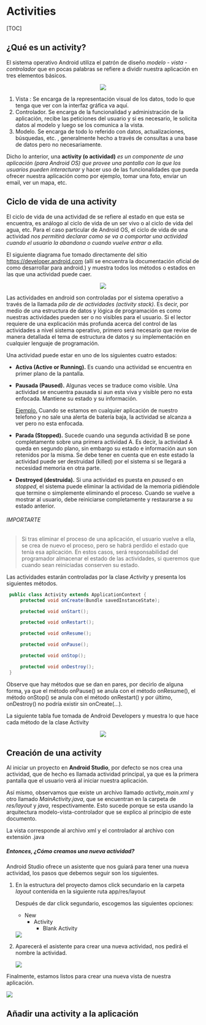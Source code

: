 # Activities

[TOC]



## ¿Qué es un activity?

<p align="justify">

El sistema operativo Android utiliza el patrón de diseño *modelo - vista - controlador*  que en pocas palabras se refiere a dividir nuestra aplicación en tres elementos básicos.

<p align="center">

<img src="./img/mvc.png">

</p>

1. Vista : Se encarga de la representación visual de los datos, todo lo que tenga que ver con la interfaz gráfica va aquí.
2. Controlador. Se encarga de la funcionalidad y administración de la aplicación, recibe las peticiones del usuario y si es necesario, le solicita datos al modelo y luego se los comunica a la vista.
3. Modelo. Se encarga de todo lo referido con datos, actualizaciones, búsquedas, etc. , generalmente hecho a través de consultas a una base de datos pero no necesariamente.

Dicho lo anterior, una **activity (o actividad)**  *es un componente de una aplicación (para Android OS)  que provee una pantalla con la que los usuarios pueden interacturar* y hacer uso de las funcionalidades que pueda ofrecer nuestra aplicación como por ejemplo, tomar una foto, enviar un email, ver un mapa, etc.

</p>

## Ciclo de vida de una activity

<p align="justify">

El ciclo de vida de una actividad de se refiere al estado en que esta se encuentra, es análogo al ciclo de vida de un ser vivo o al ciclo de vida del agua, etc. Para el caso particular de Android OS, el ciclo de vida de una actividad *nos permitirá declarar como se va a comportar una actividad cuando el usuario la abandona o cuando vuelve entrar a ella.*

El siguiente diagrama fue tomado directamente del sitio https://developer.android.com (allí se encuentra la documentación oficial de como desarrollar para android.) y muestra todos los métodos o estados en las que una actividad puede caer.

</p>

<p align="center">

<img src="./img/activity_lifecycle.png">

</p>

<p align="justify">

Las actividades en android son controladas por el sistema operativo a través de la llamada *pila de de actividades (activity stack)*. Es decir, por medio de una estructura de datos y lógica de programación es como nuestras actividades pueden ser o no visibles para el usuario. Si el lector requiere de una explicación más profunda acerca del control de las actividades a nivel sistema operativo, primero será necesario que revise de manera detallada el tema de estructura de datos y su implementación en cualquier lenguaje de programación.

Una actividad puede estar en uno de los siguientes cuatro estados:

* **Activa (Active or Running).** Es cuando una actividad se encuentra en primer plano de la pantalla.

* **Pausada (Paused).** Algunas veces se traduce como visible. Una actividad se encuentra pausada si aun esta viva y visible pero no esta enfocada. Mantiene su estado y su información.

  <u>Ejemplo.</u> Cuando se estamos en cualquier aplicación de nuestro telefono y no sale una alerta de 		batería baja, la actividad se alcanza a ver pero no esta enfocada.

* **Parada (Stopped).**  Sucede cuando una segunda actividad B se pone completamente sobre una primera actividad A. Es decir, la actividad A queda en segundo plano, sin embargo su estado e información aun son retenidos por la misma. Se debe tener en cuenta que en este estado la actividad puede ser destruidad (killed) por el sistema si se llegará a necesidad memoria en otra parte.

* **Destroyed (destruida).** Si una actividad es puesta en *paused* o en *stopped*, el sistema puede eliminar la actividad de la memoria pidiéndole que termine o simplemente eliminando el proceso. Cuando se vuelve a mostrar al usuario, debe reiniciarse completamente y restaurarse a su estado anterior.

###### IMPORTARTE

> Si tras eliminar el proceso de una aplicación, el usuario vuelve a ella, se crea de nuevo el proceso, pero se habrá perdido el estado que tenía esa aplicación. En estos casos, será responsabilidad del programador almacenar el estado de las actividades, si queremos que cuando sean reiniciadas conserven su estado.

Las actividades estarán controladas por la clase *Activity* y presenta los siguientes métodos.

```java
 public class Activity extends ApplicationContext {
     protected void onCreate(Bundle savedInstanceState);

     protected void onStart();

     protected void onRestart();

     protected void onResume();

     protected void onPause();

     protected void onStop();

     protected void onDestroy();
 } 
```

Observe que hay métodos que se dan en pares, por decirlo de alguna forma, ya que el método onPause() se anula con el método onResume(), el método onStop() se anula con el método onRestart() y por último, onDestroy() no podría existir sin onCreate(...).

La siguiente tabla fue tomada de Android Developers y muestra lo que hace cada método de la clase Activity

<p align="center">

<img src="./img/act_methods.jpg">

</p>

</p>

## Creación de una activity

<p align="justify">

Al iniciar un proyecto en **Android Studio**, por defecto se nos crea una actividad, que de hecho es llamada actividad principal, ya que es la primera pantalla que el usuario verá al iniciar nuestra aplicación.

Así mismo, observamos que existe un archivo llamado _activity_main.xml_ y otro llamado _MainActivity.java_, que se encuentran en la carpeta de _res/layout_ y _java_, respectivamente. Esto sucede porque se esta usando la arquitectura modelo-vista-controlador que se explico al principio de este documento.

La vista corresponde al archivo xml y el controlador al archivo con extensión .java 

##### Entonces, ¿Cómo creamos una nueva actividad?

Android Studio ofrece un asistente que nos guiará para tener una nueva actividad, los pasos que debemos seguir son los siguientes.

1. En la estructura del proyecto damos click secundario en la carpeta *layout* contenida en la siguiente ruta app/res/layout

   Después de dar click segundario, escogemos las siguientes opciones:

   * New
     * Activity
       * Blank Activity

   <img src="./img/act_new1.jpg">

2. Aparecerá el asistente para crear una nueva actividad, nos pedirá el nombre la actividad.

   <img src="./img/act_new2.jpg">

Finalmente, estamos listos para crear una nueva vista de nuestra aplicación.

<img src="./img/act_new3.jpg">

</p>

## Añadir una activity a la aplicación

